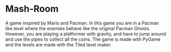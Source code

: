 # Mash-Room

A game inspired by Mario and Pacman.
In this game you are in a Pacman like level where the enemies behave like the original Pacman Ghosts.
However, you are playing a platformer with gravity, and have to jump around and use the pipes to collect all the coins.
The game is made with PyGame and the levels are made with the Tiled level maker. 
